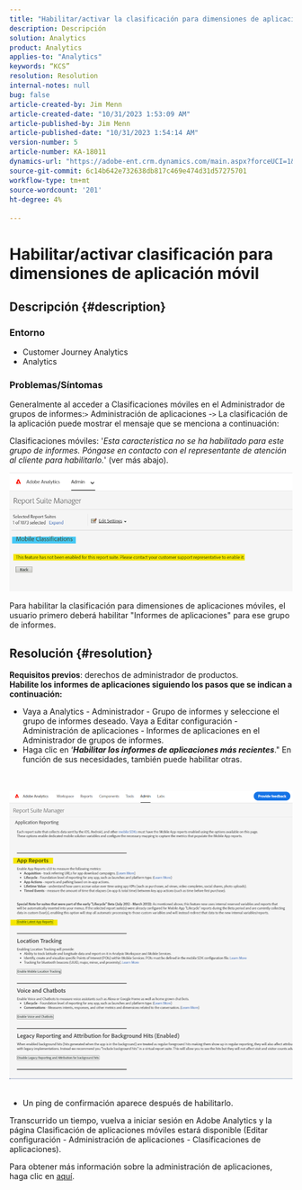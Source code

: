 ```yaml
---
title: "Habilitar/activar la clasificación para dimensiones de aplicación móvil"
description: Descripción
solution: Analytics
product: Analytics
applies-to: "Analytics"
keywords: “KCS”
resolution: Resolution
internal-notes: null
bug: false
article-created-by: Jim Menn
article-created-date: "10/31/2023 1:53:09 AM"
article-published-by: Jim Menn
article-published-date: "10/31/2023 1:54:14 AM"
version-number: 5
article-number: KA-18011
dynamics-url: "https://adobe-ent.crm.dynamics.com/main.aspx?forceUCI=1&pagetype=entityrecord&etn=knowledgearticle&id=974ecf38-9077-ee11-8179-6045bd006268"
source-git-commit: 6c14b642e732638db817c469e474d31d57275701
workflow-type: tm+mt
source-wordcount: '201'
ht-degree: 4%

---
```


# Habilitar/activar clasificación para dimensiones de aplicación móvil

## Descripción {#description}


### <b>Entorno</b>

- Customer Journey Analytics
- Analytics




### <b>Problemas/Síntomas</b>

Generalmente al acceder a Clasificaciones móviles en el Administrador de grupos de informes:`>`  Administración de aplicaciones -`>`  La clasificación de la aplicación puede mostrar el mensaje que se menciona a continuación:

Clasificaciones móviles: &#39;*Esta característica no se ha habilitado para este grupo de informes. Póngase en contacto con el representante de atención al cliente para habilitarlo.*&#39; (ver más abajo).

![](assets/___984ecf38-9077-ee11-8179-6045bd006268___.png)

Para habilitar la clasificación para dimensiones de aplicaciones móviles, el usuario primero deberá habilitar &quot;Informes de aplicaciones&quot; para ese grupo de informes.


## Resolución {#resolution}

<b>Requisitos previos</b>: derechos de administrador de productos.<br><b>Habilite los informes de aplicaciones siguiendo los pasos que se indican a continuación:</b>
- Vaya a Analytics - Administrador - Grupo de informes y seleccione el grupo de informes deseado. Vaya a Editar configuración - Administración de aplicaciones -<b> </b>Informes de aplicaciones en el Administrador de grupos de informes.
- Haga clic en ‘<b>*Habilitar los informes de aplicaciones más recientes</b>*.&quot; En función de sus necesidades, también puede habilitar otras.

<br> <br>![](assets/0ae3ca9c-b68f-ec11-b400-00224804a35d.png)
 
- Un ping de confirmación aparece después de habilitarlo.


Transcurrido un tiempo, vuelva a iniciar sesión en Adobe Analytics y la página Clasificación de aplicaciones móviles estará disponible (Editar configuración - Administración de aplicaciones - Clasificaciones de aplicaciones).

Para obtener más información sobre la administración de aplicaciones, haga clic en [aquí](https://experienceleague.adobe.com/docs/analytics/admin/admin-tools/manage-report-suites/edit-report-suite/app-management/app-reporting.html "Haga clic en el siguiente enlace: https://experienceleague.adobe.com/docs/analytics/admin/admin-tools/mobile-management.html?lang=en").
